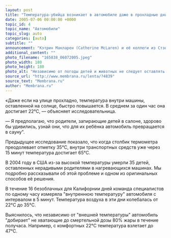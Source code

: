 ```yaml
---
layout: post
title: "Температура-убийца возникает в автомобиле даже в прохладные дни"
date: 2005-07-06 00:00:00 +0000
topic_id: 4
topic_name: "Автомобили"
topic_slug: auto
categories: [auto]
subtitle: ""
announcement: "Кэтрин Макларен (Catherine McLaren) и её коллеги из Стэндфордского университета (Stanford University) обнаружили, что солнечный свет может нагреть салон автомобиля до смертельной для людей и животных температуры всего за 30-60 минут."
additional_content: ""
photo_filename: "165838_06072005.jpeg"
photo_width: 180
photo_height: 180
photo_alt: "Независимо от погоды детей и животных не следует оставлять без присмотра в закрытых авто, стоящих на солнце"
source_url: "http://www.membrana.ru/lenta/?4839"
source_text: "Membrana.ru"
author: "Membrana.ru"
---
```

«Даже если на улице прохладно, температура внутри машины, оставленной на солнце, быстро повышается. В среднем за один час она достигает 22°C, — объясняет исследовательница.

— Я предполагаю, что родители, запирающие детей в салоне, здорово бы удивились, узнай они, что для их ребёнка автомобиль превращается в сауну".

Предыдущее исследование показало, что когда столбик термометра преодолевает отметку 35°C, внутри транспортных средств уже через 15 минут температура достигает 65°C.

В 2004 году в США из-за высокой температуры умерли 35 детей, оставленных нерадивыми родителями в нагревающихся машинах. Мы подробно рассказывали об этой проблеме и одном из оригинальных способов её решения.

В течение 16 безоблачных для Калифорнии дней команда специалистов по одному часу измеряла "внутреннюю температуру" автомобиля с интервалом в 5 минут. Температура воздуха в эти дни колебалась от 22°C до 35°C.

Выяснилось, что независимо от "внешней температуры" автомобиль "добирает" не хватающие до смертельной дозы 80% жары в течение получаса. Например, с комфортных 22°C температура взлетает до 47°C.
